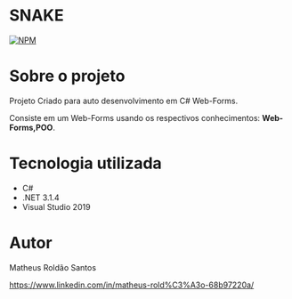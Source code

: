 # SNAKE

[![NPM](https://img.shields.io/npm/l/react)](https://github.com/MatheusRoldao/AtivSem02/blob/master/LICENSE) 

# Sobre o projeto

Projeto Criado para auto desenvolvimento em C# Web-Forms.

Consiste em um Web-Forms usando os respectivos conhecimentos: **Web-Forms,POO**.

# Tecnologia utilizada
- C# 
- .NET 3.1.4
- Visual Studio 2019

# Autor

Matheus Roldão Santos

https://www.linkedin.com/in/matheus-rold%C3%A3o-68b97220a/
